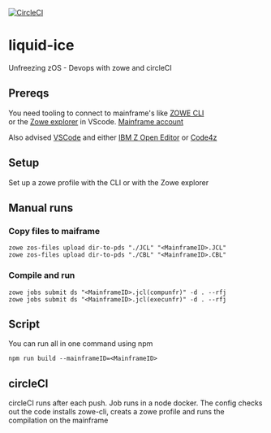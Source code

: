 [![CircleCI](https://circleci.com/gh/dudebowski/liquid-ice.svg?style=shield)](https://circleci.com/gh/dudebowski/liquid-ice)

# liquid-ice
Unfreezing zOS - Devops with zowe and circleCI

## Prereqs 

You need tooling to connect to mainframe's like [ZOWE CLI](https://docs.zowe.org/v1-1-x/user-guide/cli-installcli.html)  
or the [Zowe explorer](https://marketplace.visualstudio.com/items?itemName=Zowe.vscode-extension-for-zowe) in VScode.
[Mainframe account](https://www-01.ibm.com/events/wwe/ast/mtm/cobolvscode.nsf/enrollall?openform)

Also advised
[VSCode](https://code.visualstudio.com/download) and either [IBM Z Open Editor](https://ibm.github.io/zopeneditor-about/Docs/getting_started.html#installing-ibm-z-open-editor) or [Code4z](https://marketplace.visualstudio.com/items?itemName=broadcomMFD.code4z-extension-pack)

## Setup
Set up a zowe profile with the CLI or with the Zowe explorer 

## Manual runs

### Copy files to maiframe
```console
zowe zos-files upload dir-to-pds "./JCL" "<MainframeID>.JCL"  
zowe zos-files upload dir-to-pds "./CBL" "<MainframeID>.CBL"
 ```
### Compile and run 
```console
zowe jobs submit ds "<MainframeID>.jcl(compunfr)" -d . --rfj     
zowe jobs submit ds "<MainframeID>.jcl(execunfr)" -d . --rfj     
```

## Script
You can run all in one command using npm

```console
npm run build --mainframeID=<MainframeID>
```

## circleCI
circleCI runs after each push. Job runs in a node docker.
The config checks out the code installs zowe-cli, creats a zowe profile and runs the compilation on the mainframe

